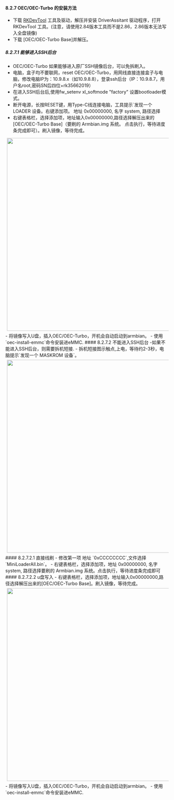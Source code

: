 #### 8.2.7 OEC/OEC-Turbo 的安装方法
- 下载 [RKDevTool](https://github.com/ophub/kernel/releases/download/tools/FastRhino_r68s_RKDevTool_Release_v2.86___DriverAssitant_v5.1.1.tar.gz) 工具及驱动，解压并安装 DriverAssitant 驱动程序，打开 RKDevTool 工具。(注意，请使用2.84版本工具而不是2.86，2.86版本无法写入全盘镜像)
- 下载 [OEC/OEC-Turbo Base]并解压。
##### 8.2.7.1 能够进入SSH后台
- OEC/OEC-Turbo 如果能够进入原厂SSH镜像后台，可以免拆刷入。
- 电脑，盒子均不要联网，reset OEC/OEC-Turbo，用网线直接连接盒子与电脑，修改电脑IP为：10.9.8.x（如10.9.8.8），登录ssh后台（IP：10.9.8.7，用户名root,密码SN后四位+rk35662019）
- 在进入SSH后台后,使用fw_setenv xl_softmode "factory" 设置bootloader模式。
- 断开电源，长按RESET键，用Type-C线连接电脑，工具提示`发现一个 LOADER 设备。右键添加项。
地址 0x00000000, 名字 system, 路径选择
- 右键表格栏，选择添加项，地址输入0x00000000,路径选择解压出来的[OEC/OEC-Turbo Base]（要刷的 Armbian.img 系统。
点击执行，等待进度条完成即可）。刷入镜像，等待完成。
<div style="width:100%;margin-top:40px;margin:5px;">
<img src=https://github.com/user-attachments/assets/2ff25684-7a71-4c5d-8b2d-59c9d118194d width="600" /><br />
</div>
- 将镜像写入U盘，插入OEC/OEC-Turbo，开机会自动启动到armbian。
- 使用`oec-install-emmc`命令安装进eMMC.
#### 8.2.7.2 不能进入SSH后台
-如果不能进入SSH后台，则需要拆机短接.
- 拆机短接图示触点,上电，等待约2-3秒，电脑提示`发现一个 MASKROM 设备`。
<div style="width:100%;margin-top:40px;margin:5px;">
<img src=https://github.com/user-attachments/assets/2381520a-cb2a-4599-8d21-5b0bad7ec93f width="600" /><br />
</div>
#### 8.2.7.2.1 直接线刷
- 修改第一项 地址 `0xCCCCCCCC`,文件选择`MiniLoaderAll.bin`。
- 右键表格栏，选择添加项，地址 0x00000000, 名字 system, 路径选择要刷的 Armbian.img 系统。点击执行，等待进度条完成即可
#### 8.2.7.2.2 u盘写入
- 右键表格栏，选择添加项，地址输入0x00000000,路径选择解压出来的[OEC/OEC-Turbo Base]。刷入镜像，等待完成。
<div style="width:100%;margin-top:40px;margin:5px;">
<img src=https://github.com/user-attachments/assets/33bc678e-c858-42e4-a85a-a1af9310dd20 width="600" /><br />
</div>
- 将镜像写入U盘，插入OEC/OEC-Turbo，开机会自动启动到armbian。
- 使用`oec-install-emmc`命令安装进eMMC.
